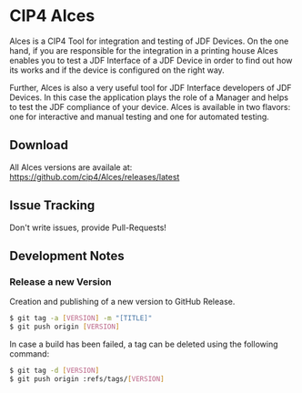 # CIP4 Alces
Alces is a CIP4 Tool for integration and testing of JDF Devices. On the one hand, if you are responsible for the integration in a printing house Alces enables you to test a JDF Interface of a JDF Device in order to find out how its works and if the device is configured on the right way.

Further, Alces is also a very useful tool for JDF Interface developers of JDF Devices. In this case the application plays the role of a Manager and helps to test the JDF compliance of your device. Alces is available in two flavors: one for interactive and manual testing and one for automated testing.


## Download
All Alces versions are availale at: https://github.com/cip4/Alces/releases/latest


## Issue Tracking
Don't write issues, provide Pull-Requests!


## Development Notes
### Release a new Version
Creation and publishing of a new version to GitHub Release.

```bash
$ git tag -a [VERSION] -m "[TITLE]"
$ git push origin [VERSION]
```

In case a build has been failed, a tag can be deleted using the following command:
```bash
$ git tag -d [VERSION]
$ git push origin :refs/tags/[VERSION]
```
